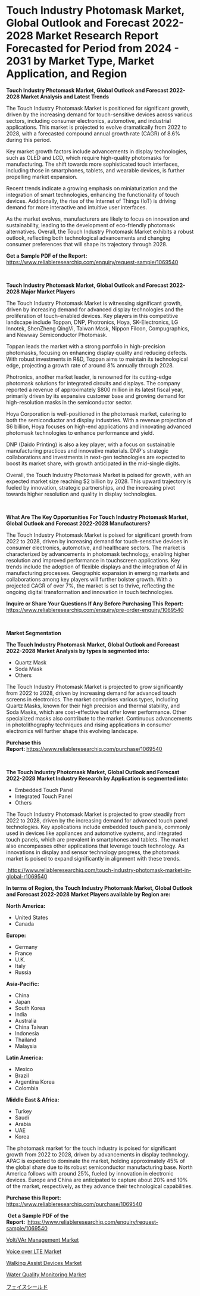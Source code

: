 <p><h1>Touch Industry Photomask Market, Global Outlook and Forecast 2022-2028 Market Research Report Forecasted for Period from 2024 -  2031 by Market Type, Market Application, and Region</h1></p><p><strong>Touch Industry Photomask Market, Global Outlook and Forecast 2022-2028 Market Analysis and Latest Trends</strong></p>
<p><p>The Touch Industry Photomask Market is positioned for significant growth, driven by the increasing demand for touch-sensitive devices across various sectors, including consumer electronics, automotive, and industrial applications. This market is projected to evolve dramatically from 2022 to 2028, with a forecasted compound annual growth rate (CAGR) of 8.6% during this period. </p><p>Key market growth factors include advancements in display technologies, such as OLED and LCD, which require high-quality photomasks for manufacturing. The shift towards more sophisticated touch interfaces, including those in smartphones, tablets, and wearable devices, is further propelling market expansion. </p><p>Recent trends indicate a growing emphasis on miniaturization and the integration of smart technologies, enhancing the functionality of touch devices. Additionally, the rise of the Internet of Things (IoT) is driving demand for more interactive and intuitive user interfaces.</p><p>As the market evolves, manufacturers are likely to focus on innovation and sustainability, leading to the development of eco-friendly photomask alternatives. Overall, the Touch Industry Photomask Market exhibits a robust outlook, reflecting both technological advancements and changing consumer preferences that will shape its trajectory through 2028.</p></p>
<p><strong>Get a Sample PDF of the Report:&nbsp;</strong> <a href="https://www.reliableresearchiq.com/enquiry/request-sample/1069540">https://www.reliableresearchiq.com/enquiry/request-sample/1069540</a></p>
<p>&nbsp;</p>
<p><strong>Touch Industry Photomask Market, Global Outlook and Forecast 2022-2028 Major Market Players</strong></p>
<p><p>The Touch Industry Photomask Market is witnessing significant growth, driven by increasing demand for advanced display technologies and the proliferation of touch-enabled devices. Key players in this competitive landscape include Toppan, DNP, Photronics, Hoya, SK-Electronics, LG Innotek, ShenZheng QingVi, Taiwan Mask, Nippon Filcon, Compugraphics, and Newway Semiconductor Photomask.</p><p>Toppan leads the market with a strong portfolio in high-precision photomasks, focusing on enhancing display quality and reducing defects. With robust investments in R&D, Toppan aims to maintain its technological edge, projecting a growth rate of around 8% annually through 2028.</p><p>Photronics, another market leader, is renowned for its cutting-edge photomask solutions for integrated circuits and displays. The company reported a revenue of approximately $800 million in its latest fiscal year, primarily driven by its expansive customer base and growing demand for high-resolution masks in the semiconductor sector.</p><p>Hoya Corporation is well-positioned in the photomask market, catering to both the semiconductor and display industries. With a revenue projection of $6 billion, Hoya focuses on high-end applications and innovating advanced photomask technologies to enhance performance and yield.</p><p>DNP (Daido Printing) is also a key player, with a focus on sustainable manufacturing practices and innovative materials. DNP's strategic collaborations and investments in next-gen technologies are expected to boost its market share, with growth anticipated in the mid-single digits.</p><p>Overall, the Touch Industry Photomask Market is poised for growth, with an expected market size reaching $2 billion by 2028. This upward trajectory is fueled by innovation, strategic partnerships, and the increasing pivot towards higher resolution and quality in display technologies.</p></p>
<p>&nbsp;</p>
<p><strong>What Are The Key Opportunities For Touch Industry Photomask Market, Global Outlook and Forecast 2022-2028 Manufacturers?</strong></p>
<p><p>The Touch Industry Photomask Market is poised for significant growth from 2022 to 2028, driven by increasing demand for touch-sensitive devices in consumer electronics, automotive, and healthcare sectors. The market is characterized by advancements in photomask technology, enabling higher resolution and improved performance in touchscreen applications. Key trends include the adoption of flexible displays and the integration of AI in manufacturing processes. Geographic expansion in emerging markets and collaborations among key players will further bolster growth. With a projected CAGR of over 7%, the market is set to thrive, reflecting the ongoing digital transformation and innovation in touch technologies.</p></p>
<p><strong>Inquire or Share Your Questions If Any Before Purchasing This Report:</strong> <a href="https://www.reliableresearchiq.com/enquiry/pre-order-enquiry/1069540">https://www.reliableresearchiq.com/enquiry/pre-order-enquiry/1069540</a></p>
<p>&nbsp;</p>
<p><strong>Market Segmentation</strong></p>
<p><strong>The Touch Industry Photomask Market, Global Outlook and Forecast 2022-2028 Market Analysis by types is segmented into:</strong></p>
<p><ul><li>Quartz Mask</li><li>Soda Mask</li><li>Others</li></ul></p>
<p><p>The Touch Industry Photomask Market is projected to grow significantly from 2022 to 2028, driven by increasing demand for advanced touch screens in electronics. The market comprises various types, including Quartz Masks, known for their high precision and thermal stability, and Soda Masks, which are cost-effective but offer lower performance. Other specialized masks also contribute to the market. Continuous advancements in photolithography techniques and rising applications in consumer electronics will further shape this evolving landscape.</p></p>
<p><strong>Purchase this Report:&nbsp;</strong><a href="https://www.reliableresearchiq.com/purchase/1069540">https://www.reliableresearchiq.com/purchase/1069540</a></p>
<p>&nbsp;</p>
<p><strong>The Touch Industry Photomask Market, Global Outlook and Forecast 2022-2028 Market Industry Research by Application is segmented into:</strong></p>
<p><ul><li>Embedded Touch Panel</li><li>Integrated Touch Panel</li><li>Others</li></ul></p>
<p><p>The Touch Industry Photomask Market is projected to grow steadily from 2022 to 2028, driven by the increasing demand for advanced touch panel technologies. Key applications include embedded touch panels, commonly used in devices like appliances and automotive systems, and integrated touch panels, which are prevalent in smartphones and tablets. The market also encompasses other applications that leverage touch technology. As innovations in display and sensor technology progress, the photomask market is poised to expand significantly in alignment with these trends.</p></p>
<p><a href="https://www.reliableresearchiq.com/touch-industry-photomask-market-in-global-r1069540">&nbsp;https://www.reliableresearchiq.com/touch-industry-photomask-market-in-global-r1069540</a></p>
<p><strong>In terms of Region, the Touch Industry Photomask Market, Global Outlook and Forecast 2022-2028 Market Players available by Region are:</strong></p>
<p>
    <p> <strong> North America: </strong>
        <ul>
            <li>United States</li>
            <li>Canada</li>
        </ul>
        </p> 
    <p> <strong> Europe: </strong>
        <ul>
            <li>Germany</li>
            <li>France</li>
            <li>U.K.</li>
            <li>Italy</li>
            <li>Russia</li>
        </ul>
        </p> 
    <p> <strong> Asia-Pacific: </strong>
        <ul>
            <li>China</li>
            <li>Japan</li>
            <li>South Korea</li>
            <li>India</li>
            <li>Australia</li>
            <li>China Taiwan</li>
            <li>Indonesia</li>
            <li>Thailand</li>
            <li>Malaysia</li>
        </ul>
        </p> 
    <p> <strong> Latin America: </strong>
        <ul>
            <li>Mexico</li>
            <li>Brazil</li>
            <li>Argentina Korea</li>
            <li>Colombia</li>
        </ul>
        </p> 
    <p> <strong> Middle East & Africa: </strong>
        <ul>
            <li>Turkey</li>
            <li>Saudi</li>
            <li>Arabia</li>
            <li>UAE</li>
            <li>Korea</li>
        </ul>
    </p>
    </p>
<p><p>The photomask market for the touch industry is poised for significant growth from 2022 to 2028, driven by advancements in display technology. APAC is expected to dominate the market, holding approximately 45% of the global share due to its robust semiconductor manufacturing base. North America follows with around 25%, fueled by innovation in electronic devices. Europe and China are anticipated to capture about 20% and 10% of the market, respectively, as they advance their technological capabilities.</p></p>
<p><strong>Purchase this Report: </strong><a href="https://www.reliableresearchiq.com/purchase/1069540">https://www.reliableresearchiq.com/purchase/1069540</a></p>
<p>&nbsp;<strong>Get a Sample PDF of the Report:&nbsp;&nbsp;</strong><a href="https://www.reliableresearchiq.com/enquiry/request-sample/1069540">https://www.reliableresearchiq.com/enquiry/request-sample/1069540</a></p>
<p><strong></strong></p>
<p><p><a href="https://www.linkedin.com/pulse/voltvar-management-market-forecasts-trends-impact-analysis-aujhf?trackingId=6mHkqee0TeS1G617wCTckw%3D%3D">Volt/VAr Management Market</a></p><p><a href="https://www.linkedin.com/pulse/voice-over-lte-market-global-trends-forecast-2024-2031-gp21e?trackingId=kdTv9iqyQli9TWY1uRzBag%3D%3D">Voice over LTE Market</a></p><p><a href="https://www.linkedin.com/pulse/global-walking-assist-devices-market-projected-grow-gjz7c?trackingId=O4YGLV4QRPKkf5Avpb%2FNKQ%3D%3D">Walking Assist Devices Market</a></p><p><a href="https://www.linkedin.com/pulse/unlocking-growth-potential-market-strategic-analysis-water-quality-monitoring-mfpce?trackingId=7qYBiSLKQLumfQckvudw0Q%3D%3D">Water Quality Monitoring Market</a></p><p><a href="https://medium.com/@khkjaxbn36/%E3%82%B0%E3%83%AD%E3%83%BC%E3%83%90%E3%83%AB%E3%83%95%E3%82%A7%E3%82%A4%E3%82%B9%E3%82%B7%E3%83%BC%E3%83%AB%E3%83%89%E5%B8%82%E5%A0%B4%E3%81%AE%E8%A6%8F%E6%A8%A1%E3%81%AF-%E5%B9%B4%E5%B9%B3%E5%9D%87%E6%88%90%E9%95%B7%E7%8E%87-cagr-8-8-%E3%81%AB%E9%81%94%E3%81%99%E3%82%8B%E3%81%A8%E4%BA%88%E6%83%B3%E3%81%95%E3%82%8C%E3%81%A6%E3%81%8A%E3%82%8A-%E3%81%93%E3%81%AE%E3%83%AC%E3%83%9D%E3%83%BC%E3%83%88%E3%81%A7%E3%81%AF2024%E5%B9%B4%E3%81%8B%E3%82%892031%E5%B9%B4%E3%81%BE%E3%81%A7%E3%81%AE%E5%B8%82%E5%A0%B4%E6%88%90%E9%95%B7-%E3%83%88%E3%83%AC%E3%83%B3%E3%83%89-%E6%A9%9F%E4%BC%9A-%E3%81%8A%E3%82%88%E3%81%B3%E4%BA%88%E6%B8%AC%E3%81%8C%E3%82%AB%E3%83%90%E3%83%BC%E3%81%95%E3%82%8C%E3%81%A6%E3%81%84%E3%81%BE%E3%81%99-d8c21d55cba5">フェイスシールド</a></p></p>